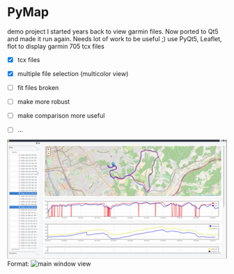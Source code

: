 # PyMap
demo project I started years back to view garmin files. Now ported to Qt5 and made it run again.
Needs lot of work to be useful ;)
use PyQt5, Leaflet, flot to display garmin 705 tcx files

- [x] tcx files 
- [x] multiple file selection (multicolor view)
- [ ] fit files broken
- [ ] make more robust
- [ ] make comparison more useful
- [ ] ...


![pymap mainwindow](/doc/main.png)
Format: ![main window view](url)

